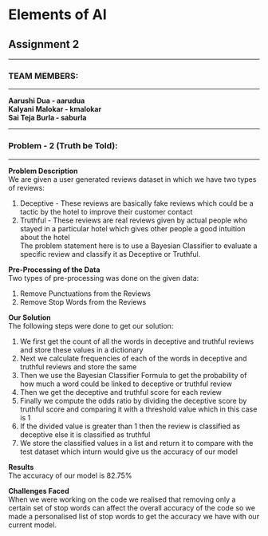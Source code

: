 # Elements of AI

## Assignment 2

-----------------
### TEAM MEMBERS:
-----------------

**Aarushi Dua - aarudua** <br>
**Kalyani Malokar - kmalokar** <br>
**Sai Teja Burla - saburla** <br>


-------------------------------------------
### Problem - 2 (Truth be Told):
-------------------------------------------

**Problem Description** <br>
We are given a user generated reviews dataset in which we have two types of reviews:
1. Deceptive - These reviews are basically fake reviews which could be a tactic by the hotel to improve their customer contact
2. Truthful - These reviews are real reviews given by actual people who stayed in a particular hotel which gives other people a good intuition about the hotel
<br> The problem statement here is to use a Bayesian Classifier to evaluate a specific review and classify it as Deceptive or Truthful.

**Pre-Processing of the Data** <br>
Two types of pre-processing was done on the given data:
1. Remove Punctuations from the Reviews
2. Remove Stop Words from the Reviews

**Our Solution** <br>
The following steps were done to get our solution:
1. We first get the count of all the words in deceptive and truthful reviews and store these values in a dictionary
2. Next we calculate frequencies of each of the words in deceptive and truthful reviews and store the same
3. Then we use the Bayesian Classifier Formula to get the probability of how much a word could be linked to deceptive or truthful review
4. Then we get the deceptive and truthful score for each review
5. Finally we compute the odds ratio by dividing the deceptive score by truthful score and comparing it with a threshold value which in this case is 1
6. If the divided value is greater than 1 then the review is classified as deceptive else it is classified as truthful
7. We store the classified values in a list and return it to compare with the test dataset which inturn would give us the accuracy of our model

**Results** <br>
The accuracy of our model is 82.75%

**Challenges Faced** <br>
When we were working on the code we realised that removing only a certain set of stop words can affect the overall accuracy of the code so we made a personalised list of stop words to get the accuracy we have with our current model.
